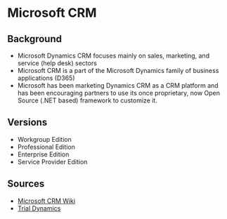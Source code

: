 # Microsoft CRM

## Background

- Microsoft Dynamics CRM focuses mainly on sales, marketing, and service (help desk) sectors
- Microsoft CRM is a part of the Microsoft Dynamics family of business applications (D365)
- Microsoft has been marketing Dynamics CRM as a CRM platform and has been encouraging partners to use its once proprietary, now Open Source (.NET based) framework to customize it. 

## Versions

- Workgroup Edition
- Professional Edition
- Enterprise Edition
- Service Provider Edition

## Sources

- [Microsoft CRM Wiki](https://en.wikipedia.org/wiki/Microsoft_Dynamics_CRM)
- [Trial Dynamics](https://trials.dynamics.com/)
